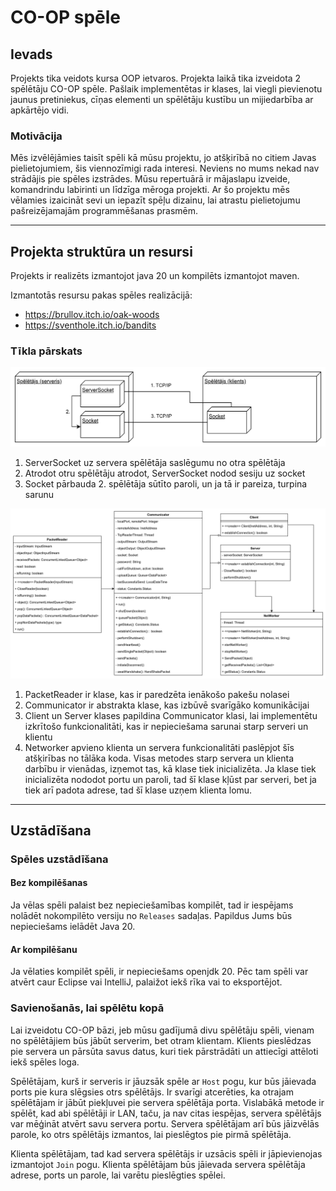 # CO-OP spēle

## Ievads

Projekts tika veidots kursa OOP ietvaros. Projekta laikā tika izveidota 2 spēlētāju CO-OP 
spēle. Pašlaik implementētas ir klases, lai viegli pievienotu jaunus pretiniekus, cīņas
elementi un spēlētāju kustību un mijiedarbība ar apkārtējo vidi.

### Motivācija

Mēs izvēlējāmies taisīt spēli kā mūsu projektu, jo atšķirībā no citiem Javas pielietojumiem, šis
viennozīmigi rada interesi. Neviens no mums nekad nav strādājis pie spēles izstrādes. Mūsu 
repertuārā ir mājaslapu izveide, komandrindu labirinti un līdzīga mēroga projekti.
Ar šo projektu mēs vēlamies izaicināt sevi un iepazīt spēļu dizainu, lai atrastu pielietojumu
pašreizējamajām programmēšanas prasmēm.

___

## Projekta struktūra un resursi

Projekts ir realizēts izmantojot java 20 un kompilēts izmantojot maven.

Izmantotās resursu pakas spēles realizācijā:

* https://brullov.itch.io/oak-woods
* https://sventhole.itch.io/bandits

### Tīkla pārskats

![](docs/network_layout.png)

1) ServerSocket uz servera spēlētāja saslēgumu no otra spēlētāja
2) Atrodot otru spēlētāju atrodot, ServerSocket nodod sesiju uz socket
3) Socket pārbauda 2. spēlētāja sūtīto paroli, un ja tā ir pareiza, turpina sarunu

![](docs/network_objects.png)

1) PacketReader ir klase, kas ir paredzēta ienākošo pakešu nolasei
2) Communicator ir abstrakta klase, kas izbūvē svarīgāko komunikācijai
3) Client un Server klases papildina Communicator klasi, lai implementētu izkrītošo funkcionalitāti, kas ir nepieciešama sarunai starp serveri un klientu
4) Networker apvieno klienta un servera funkcionalitāti paslēpjot šīs atšķirības no tālāka koda. Visas metodes starp servera un klienta darbību ir vienādas, izņemot tas, kā klase tiek inicializēta. Ja klase tiek inicializēta nododot portu un paroli, tad šī klase kļūst par serveri, bet ja tiek arī padota adrese, tad šī klase uzņem klienta lomu.

___

## Uzstādīšana

### Spēles uzstādīšana

#### Bez kompilēšanas

Ja vēlas spēli palaist bez nepieciešamības kompilēt, tad ir iespējams nolādēt nokompilēto versiju no `Releases` sadaļas.
Papildus Jums būs nepieciešams ielādēt Java 20.

#### Ar kompilēšanu

Ja vēlaties kompilēt spēli, ir nepieciešams openjdk 20.
Pēc tam spēli var atvērt caur Eclipse vai IntelliJ, palaižot iekš rīka vai to eksportējot.

### Savienošanās, lai spēlētu kopā

Lai izveidotu CO-OP bāzi, jeb mūsu gadījumā divu spēlētāju spēli, vienam no spēlētājiem būs
jābūt serverim, bet otram klientam. Klients pieslēdzas pie servera un pārsūta savus datus, kuri tiek pārstrādāti
un attiecīgi attēloti iekš spēles loga.

Spēlētājam, kurš ir serveris ir jāuzsāk spēle ar `Host` pogu, kur būs jāievada ports pie kura slēgsies otrs spēlētājs.
Ir svarīgi atcerēties, ka otrajam spēlētājam ir jābūt piekļuvei pie servera spēlētāja porta.
Vislabākā metode ir spēlēt, kad abi spēlētāji ir LAN, taču, ja nav citas iespējas, servera spēlētājs var mēģināt atvērt savu servera portu.
Servera spēlētājam arī būs jāizvēlās parole, ko otrs spēlētājs izmantos, lai pieslēgtos pie pirmā spēlētāja.

Klienta spēlētājam, tad kad servera spēlētājs ir uzsācis spēli ir jāpievienojas izmantojot `Join` pogu.
Klienta spēlētājam būs jāievada servera spēlētāja adrese, ports un parole, lai varētu pieslēgties spēlei.
